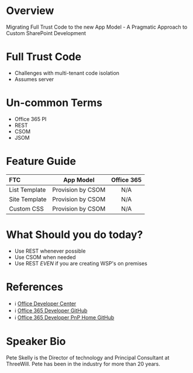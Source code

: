 Overview
==============
Migrating Full Trust Code to the new App Model - A Pragmatic Approach to Custom SharePoint Development

Full Trust Code
===============
- Challenges with multi-tenant code isolation
- Assumes server 


Un-common Terms 
=================
- Office 365 PI
- REST
- CSOM
- JSOM

Feature Guide
=================
| FTC           | App Model     | Office 365  |
| :------------- |:-------------:| :-----:|
| List Template      | Provision by CSOM | N/A|
| Site Template      | Provision by CSOM      |   N/A |
| Custom CSS | Provision by CSOM      |    N/A |

What Should you do today?
========================
- Use REST whenever possible
- Use CSOM when needed
- Use REST *EVEN* if you are creating WSP's on premises



References 
=================
- :information_source: [Office Developer Center](http://dev.office.com/) 
- :information_source: [Office 365 Developer GitHub](https://github.com/OfficeDev/PnP) 
- :information_source: [Office 365 Developer PnP Home GitHub](https://github.com/OfficeDev/PnP) 



Speaker Bio
==============
Pete Skelly is the Director of technology and Principal Consultant at ThreeWill.
Pete has been in the industry for more than 20 years.


